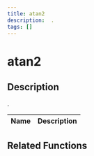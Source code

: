 ```yaml
---
title: atan2
description:  .
tags: []
---
```


# atan2

<TagLinks />

## Description

 . 


| Name | Description |
|------|-------------|


## Related Functions


